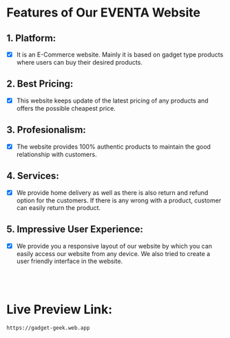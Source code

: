 # Features of Our EVENTA Website
## 1. Platform: 
- [x] It is an E-Commerce website. Mainly it is based on gadget type products where users can buy their desired products.
## 2. Best Pricing:
- [x] This website keeps update of the latest pricing of any products and offers the possible cheapest price. 
## 3. Profesionalism:
- [x] The website provides 100% authentic products to maintain the good relationship with customers. 
## 4. Services:
- [x] We provide home delivery as well as there is also return and refund option for the customers. If there is any wrong with a product, customer can easily return the product.   
## 5. Impressive User Experience:
- [x] We provide you a responsive layout of our website by which you can easily access our website from any device. We also tried to create a user friendly interface in the website. 
  
<br>
<br>

# Live Preview Link: 
    https://gadget-geek.web.app
